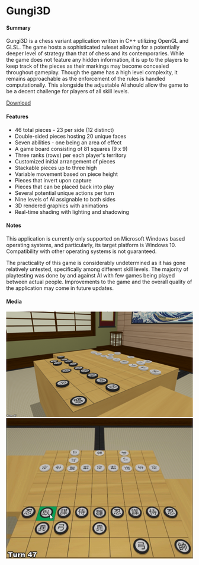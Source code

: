 # **Gungi3D**

#### Summary

Gungi3D is a chess variant application written in C++ utilizing OpenGL and GLSL. The game hosts a sophisticated ruleset allowing for a potentially deeper level of strategy than that of chess and its contemporaries. While the game does not feature any hidden information, it is up to the players to keep track of the pieces as their markings may become concealed throughout gameplay. Though the game has a high level complexity, it remains approachable as the enforcement of the rules is handled computationally. This alongside the adjustable AI should allow the game to be a decent challenge for players of all skill levels.

[Download](https://www.dropbox.com/s/3e81c7sa4sncvg7/Gungi3D_x86.msi?dl=0)

#### Features

- 46 total pieces - 23 per side (12 distinct)
- Double-sided pieces hosting 20 unique faces
- Seven abilities - one being an area of effect
- A game board consisting of 81 squares (9 x 9)
- Three ranks (rows) per each player's territory
- Customized initial arrangement of pieces
- Stackable pieces up to three high
- Variable movement based on piece height
- Pieces that invert upon capture
- Pieces that can be placed back into play
- Several potential unique actions per turn
- Nine levels of AI assignable to both sides
- 3D rendered graphics with animations
- Real-time shading with lighting and shadowing

#### Notes

This application is currently only supported on Microsoft Windows based operating systems, and particularly, its target platform is Windows 10. Compatibility with other operating systems is not guaranteed.

The practicality of this game is considerably undetermined as it has gone relatively untested, specifically among different skill levels. The majority of playtesting was done by and against AI with few games being played between actual people. Improvements to the game and the overall quality of the application may come in future updates.

#### Media

![Gungi3D](/Media/Gungi3D_1.png "Gungi3D")
![Gungi3D](/Media/Gungi3D_2.gif "Gungi3D")
